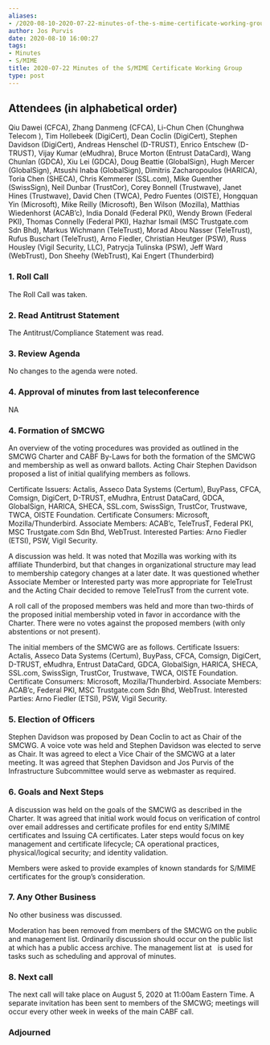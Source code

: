 ```yaml
---
aliases:
- /2020-08-10-2020-07-22-minutes-of-the-s-mime-certificate-working-group/
author: Jos Purvis
date: 2020-08-10 16:00:27
tags:
- Minutes
- S/MIME
title: 2020-07-22 Minutes of the S/MIME Certificate Working Group
type: post
---
```


## Attendees (in alphabetical order) 

Qiu Dawei (CFCA), Zhang Danmeng (CFCA), Li-Chun Chen (Chunghwa Telecom ), Tim Hollebeek (DigiCert), Dean Coclin (DigiCert), Stephen Davidson (DigiCert), Andreas Henschel (D-TRUST), Enrico Entschew (D-TRUST), Vijay Kumar (eMudhra), Bruce Morton (Entrust DataCard), Wang Chunlan (GDCA), Xiu Lei (GDCA), Doug Beattie (GlobalSign), Hugh Mercer (GlobalSign), Atsushi Inaba (GlobalSign), Dimitris Zacharopoulos (HARICA), Toria Chen (SHECA), Chris Kemmerer (SSL.com), Mike Guenther (SwissSign), Neil Dunbar (TrustCor), Corey Bonnell (Trustwave), Janet Hines (Trustwave), David Chen (TWCA), Pedro Fuentes (OISTE), Hongquan Yin (Microsoft), Mike Reilly (Microsoft), Ben Wilson (Mozilla), Matthias Wiedenhorst (ACAB’c), India Donald (Federal PKI), Wendy Brown (Federal PKI), Thomas Connelly (Federal PKI), Hazhar Ismail (MSC Trustgate.com Sdn Bhd), Markus Wichmann (TeleTrust), Morad Abou Nasser (TeleTrust), Rufus Buschart (TeleTrust), Arno Fiedler, Christian Heutger (PSW), Russ Housley (Vigil Security, LLC), Patrycja Tulinska (PSW), Jeff Ward (WebTrust), Don Sheehy (WebTrust), Kai Engert (Thunderbird)

### 1. Roll Call 

The Roll Call was taken.

### 2. Read Antitrust Statement 

The Antitrust/Compliance Statement was read.

### 3. Review Agenda 

No changes to the agenda were noted.

### 4. Approval of minutes from last teleconference 

NA

### 4. Formation of SMCWG 

An overview of the voting procedures was provided as outlined in the SMCWG Charter and CABF By-Laws for both the formation of the SMCWG and membership as well as onward ballots. Acting Chair Stephen Davidson proposed a list of initial qualifying members as follows.

Certificate Issuers: Actalis, Asseco Data Systems (Certum), BuyPass, CFCA, Comsign, DigiCert, D-TRUST, eMudhra, Entrust DataCard, GDCA, GlobalSign, HARICA, SHECA, SSL.com, SwissSign, TrustCor, Trustwave, TWCA, OISTE Foundation. Certificate Consumers: Microsoft, Mozilla/Thunderbird. Associate Members: ACAB’c, TeleTrusT, Federal PKI, MSC Trustgate.com Sdn Bhd, WebTrust. Interested Parties: Arno Fiedler (ETSI), PSW, Vigil Security.

A discussion was held. It was noted that Mozilla was working with its affiliate Thunderbird, but that changes in organizational structure may lead to membership category changes at a later date. It was questioned whether Associate Member or Interested party was more appropriate for TeleTrust and the Acting Chair decided to remove TeleTrusT from the current vote.

A roll call of the proposed members was held and more than two-thirds of the proposed initial membership voted in favor in accordance with the Charter. There were no votes against the proposed members (with only abstentions or not present).

The initial members of the SMCWG are as follows. Certificate Issuers: Actalis, Asseco Data Systems (Certum), BuyPass, CFCA, Comsign, DigiCert, D-TRUST, eMudhra, Entrust DataCard, GDCA, GlobalSign, HARICA, SHECA, SSL.com, SwissSign, TrustCor, Trustwave, TWCA, OISTE Foundation. Certificate Consumers: Microsoft, Mozilla/Thunderbird. Associate Members: ACAB’c, Federal PKI, MSC Trustgate.com Sdn Bhd, WebTrust. Interested Parties: Arno Fiedler (ETSI), PSW, Vigil Security.

### 5. Election of Officers 

Stephen Davidson was proposed by Dean Coclin to act as Chair of the SMCWG. A voice vote was held and Stephen Davidson was elected to serve as Chair. It was agreed to elect a Vice Chair of the SMCWG at a later meeting. It was agreed that Stephen Davidson and Jos Purvis of the Infrastructure Subcommittee would serve as webmaster as required.

### 6. Goals and Next Steps 

A discussion was held on the goals of the SMCWG as described in the Charter. It was agreed that initial work would focus on verification of control over email addresses and certificate profiles for end entity S/MIME certificates and Issuing CA certificates. Later steps would focus on key management and certificate lifecycle; CA operational practices, physical/logical security; and identity validation.

Members were asked to provide examples of known standards for S/MIME certificates for the group’s consideration.

### 7. Any Other Business 

No other business was discussed.

Moderation has been removed from members of the SMCWG on the public and management list. Ordinarily discussion should occur on the public list at which has a public access archive. The management list at   is used for tasks such as scheduling and approval of minutes.

### 8. Next call 

The next call will take place on August 5, 2020 at 11:00am Eastern Time. A separate invitation has been sent to members of the SMCWG; meetings will occur every other week in weeks of the main CABF call.

### Adjourned